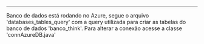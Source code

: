 ------------
Banco de dados está rodando no Azure, segue o arquivo 'databases_tables_query' 
com a query utilizada para criar as tabelas  do banco de dados 'banco_think'.
Para alterar a conexão acesse a classe 'connAzureDB.java'
